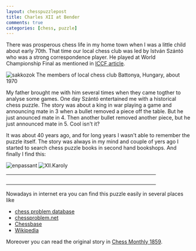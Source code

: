 ```yaml
---
layout: chesspuzzlepost
title: Charles XII at Bender
comments: true
categories: [chess, puzzle]
---
```


There was prosperous chess life in my home town when I was a little child about
early 70th. That time our local chess club was led by István Szántó who was a
strong correspondence player. He played at World Championship Final as mentioned
in [ICCF article](https://www.iccf.com/country?country=HUN).

![sakkozok]({{site.baseurl}}/images/battonyai_sakkozok.jpg)
The members of local chess club Battonya, Hungary, about 1970

My father brought me with him several times when
they came togther to analyse some games. One day Szántó entertained me with a
historical chess puzzle. The story was about a king in war playing a game and announcing
mate in 3 when a bullet removed a piece off the table. But he just anounced
mate in 4. Then another bullet removed another piece, but he just announced mate in 5.
Cool isn't it?

It was about 40 years ago, and for long years I wasn't able to remember the
puzzle itself. The story was always in my mind and couple of yers ago I
started to search chess puzzle books in second hand bookshops.
And finally I find this:

![enpassant](http://upload.wikimedia.org/wikipedia/hu/thumb/8/81/Enpassant_felugyelo_kaladjai.jpg/325px-Enpassant_felugyelo_kaladjai.jpg)
![XII.Karoly]({{site.baseurl}}/images/IMG_20150211_193240.jpg)

<form style="display: none;"><textarea style="display: none;" id="pgnText">

[White "Samuel Loyd"]
[Black "mate in three"]
[Date "1859"]
[SetUp "1"]
[FEN "8/6R1/7p/5K1k/8/6p1/5bPP/4N3 w - - 0 1"]

{In this position King Charles announced mate in three. }
1. Rxg3 Bxg3 (1... Bxe1 2. Rh3+ Bh4 3. g4#) 2. Nf3 {The bishop have to move somewhere.} Bxh2 3. g4# 1-0

[White "Samuel Loyd"]
[Black "mate in four"]
[Date "1859"]
[SetUp "1"]
[FEN "8/6R1/7p/5K1k/8/6p1/5bPP/8 w - - 0 1"]

{When a bullet removed the white knight off the board, King Charles announced mate in four.}
1. hxg3 Be3 (1... Be1 2. Rg4 Bxg3 3. Rxg3 Kh4 4. Rh3#) 2. Rg4 Bg5 3. Rh4+ Bxh4 4. g4# 1-0

[White "Samuel Loyd"]
[Black "mate in five"]
[Date "1859"]
[SetUp "1"]
[FEN "8/6R1/7p/5K1k/8/6p1/5bP1/8 w - - 0 1"]

{When another bullet removed the h2 pawn off the board, King Charles announced mate in five.}
1. Rb7 Be3 (1... Bg1 2. Rb1 Bh2 3. Re1 Kh4 4. Kg6) 2. Rb1 Bg5 3. Rh1+ Bh4 4.
Rh2 gxh2 5. g4# 1-0

</textarea></form>

<table width="100%" cellpadding="10" cellspacing="10" border="0">
  <tr>
    <td rowspan=2 valign="top" width="372">
      <div id="GameSelector"></div>
      <div id="GameBoard"></div>
      <div id="GameButtons"></div>
    </td>
  </tr>
  <tr>
    <td valign="bottom">
      <div style="text-align: justify;"><span id="GameText"></span>&nbsp;<span class="move" style="white-space: nowrap;" id="ResultAtGametextEnd"></span></div>
    </td>
  </tr>
</table>

Nowadays in internet era you can find this puzzle easily in several places
like

  * [chess problem database](http://www.yacpdb.org/?id=47427)
  * [chessproblem.net](http://www.chessproblem.net/viewtopic.php?t=308)
  * [Chessbase](http://en.chessbase.com/post/chebase-puzzles-a-dangerous-game-171013)
  * [Wikipedia](http://en.wikipedia.org/wiki/Sam_Loyd#Charles_XII_problem)

Moreover you can read the original story in [Chess Monthly 1859](http://books.google.hu/books?id=KTACAAAAYAAJ&pg=PA79&redir_esc=y#v=onepage&q&f=false).
